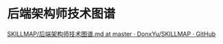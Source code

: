 # 后端架构师技术图谱

[SKILLMAP/后端架构师技术图谱.md at master · DonxYu/SKILLMAP · GitHub](https://github.com/DonxYu/SKILLMAP/blob/master/%E6%9E%B6%E6%9E%84%E8%83%BD%E5%8A%9B/%E5%90%8E%E7%AB%AF%E6%9E%B6%E6%9E%84%E5%B8%88%E6%8A%80%E6%9C%AF%E5%9B%BE%E8%B0%B1.md)
